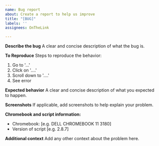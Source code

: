 ```yaml
---
name: Bug report
about: Create a report to help us improve
title: "[BUG]"
labels: ''
assignees: OnTheLink

---
```


**Describe the bug**
A clear and concise description of what the bug is.

**To Reproduce**
Steps to reproduce the behavior:
1. Go to '...'
2. Click on '....'
3. Scroll down to '....'
4. See error

**Expected behavior**
A clear and concise description of what you expected to happen.

**Screenshots**
If applicable, add screenshots to help explain your problem.

**Chromebook and script information:**
 - Chromebook: [e.g. DELL CHROMEBOOK 11 3180]
 - Version of script [e.g. 2.8.7]

**Additional context**
Add any other context about the problem here.
